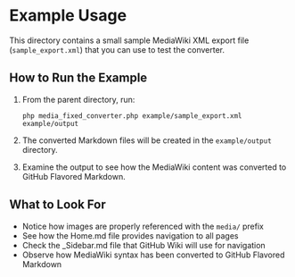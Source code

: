 # Example Usage

This directory contains a small sample MediaWiki XML export file (`sample_export.xml`) that you can use to test the converter.

## How to Run the Example

1. From the parent directory, run:
   ```
   php media_fixed_converter.php example/sample_export.xml example/output
   ```

2. The converted Markdown files will be created in the `example/output` directory.

3. Examine the output to see how the MediaWiki content was converted to GitHub Flavored Markdown.

## What to Look For

- Notice how images are properly referenced with the `media/` prefix
- See how the Home.md file provides navigation to all pages
- Check the _Sidebar.md file that GitHub Wiki will use for navigation
- Observe how MediaWiki syntax has been converted to GitHub Flavored Markdown
